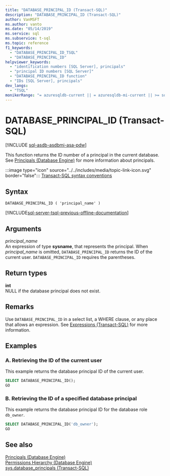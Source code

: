 ```yaml
---
title: "DATABASE_PRINCIPAL_ID (Transact-SQL)"
description: "DATABASE_PRINCIPAL_ID (Transact-SQL)"
author: VanMSFT
ms.author: vanto
ms.date: "05/14/2019"
ms.service: sql
ms.subservice: t-sql
ms.topic: reference
f1_keywords:
  - "DATABASE_PRINCIPAL_ID_TSQL"
  - "DATABASE_PRINCIPAL_ID"
helpviewer_keywords:
  - "identification numbers [SQL Server], principals"
  - "principal ID numbers [SQL Server]"
  - "DATABASE_PRINCIPAL_ID function"
  - "IDs [SQL Server], principals"
dev_langs:
  - "TSQL"
monikerRange: "= azuresqldb-current || = azuresqldb-mi-current || >= sql-server-2016 || >= sql-server-linux-2017 || = azuresqledge-current || = azure-sqldw-latest"
---
```

# DATABASE_PRINCIPAL_ID (Transact-SQL)
[!INCLUDE [sql-asdb-asdbmi-asa-pdw](../../includes/applies-to-version/sql-asdb-asdbmi-asa.md)]

This function returns the ID number of a principal in the current database. See [Principals &#40;Database Engine&#41;](../../relational-databases/security/authentication-access/principals-database-engine.md) for more information about principals.
  
:::image type="icon" source="../../includes/media/topic-link-icon.svg" border="false"::: [Transact-SQL syntax conventions](../../t-sql/language-elements/transact-sql-syntax-conventions-transact-sql.md)
  
## Syntax  
  
```syntaxsql
DATABASE_PRINCIPAL_ID ( 'principal_name' )  
```  
  
[!INCLUDE[sql-server-tsql-previous-offline-documentation](../../includes/sql-server-tsql-previous-offline-documentation.md)]

## Arguments
*principal_name*  
An expression of type **sysname**, that represents the principal. When *principal_name* is omitted, `DATABASE_PRINCIPAL_ID` returns the ID of the current user. `DATABASE_PRINCIPAL_ID` requires the parentheses.
  
## Return types
**int**  
NULL if the database principal does not exist.
  
## Remarks  
Use `DATABASE_PRINCIPAL_ID` in a select list, a WHERE clause, or any place that allows an expression. See [Expressions &#40;Transact-SQL&#41;](../../t-sql/language-elements/expressions-transact-sql.md) for more information.
  
## Examples  
  
### A. Retrieving the ID of the current user  
This example returns the database principal ID of the current user.
  
```sql
SELECT DATABASE_PRINCIPAL_ID();  
GO  
```  
  
### B. Retrieving the ID of a specified database principal  
This example returns the database principal ID for the database role `db_owner`.
  
```sql
SELECT DATABASE_PRINCIPAL_ID('db_owner');  
GO  
```  
  
## See also
[Principals &#40;Database Engine&#41;](../../relational-databases/security/authentication-access/principals-database-engine.md)  
[Permissions Hierarchy &#40;Database Engine&#41;](../../relational-databases/security/permissions-hierarchy-database-engine.md)  
[sys.database_principals &#40;Transact-SQL&#41;](../../relational-databases/system-catalog-views/sys-database-principals-transact-sql.md)
  
  
